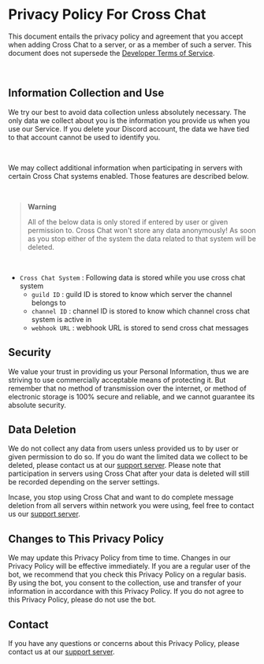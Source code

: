 # Privacy Policy For Cross Chat

This document entails the privacy policy and agreement that you accept when adding Cross Chat to a server, or as a member of such a server. This document does not supersede the [Developer Terms of Service](https://discord.com/developers/docs/policies-and-agreements/terms-of-service).

<br>

## Information Collection and Use

We try our best to avoid data collection unless absolutely necessary. The only data we collect about you is the information you provide us when you use our Service. If you delete your Discord account, the data we have tied to that account cannot be used to identify you.

<br>

We may collect additional information when participating in servers with certain Cross Chat systems enabled. Those features are described below.

<br>

> __Warning__
> 
> All of the below data is only stored if entered by user or given permission to. Cross Chat won't store any data anonymously! As soon as you stop either of the system the data related to that system will be deleted.


<br>

+ `Cross Chat System` : Following data is stored while you use cross chat system
    + `guild ID` : guild ID is stored to know which server the channel belongs to
    + `channel ID` : channel ID is stored to know which channel cross chat system is active in
    + `webhook URL` : webhook URL is stored to send cross chat messages

## Security

We value your trust in providing us your Personal Information, thus we are striving to use commercially acceptable means of protecting it. But remember that no method of transmission over the internet, or method of electronic storage is 100% secure and reliable, and we cannot guarantee its absolute security.


## Data Deletion

We do not collect any data from users unless provided us to by user or given permission to do so. If you do want the limited data we collect to be deleted, please contact us at our [support server](https://discord.gg/X7bZffdsQt). Please note that participation in servers using Cross Chat after your data is deleted will still be recorded depending on the server settings.

Incase, you stop using Cross Chat and want to do complete message deletion from all servers within network you were using, feel free to contact us our [support server](https://discord.gg/X7bZffdsQt).


## Changes to This Privacy Policy

We may update this Privacy Policy from time to time. Changes in our Privacy Policy will be effective immediately. If you are a regular user of the bot, we recommend that you check this Privacy Policy on a regular basis. By using the bot, you consent to the collection, use and transfer of your information in accordance with this Privacy Policy. If you do not agree to this Privacy Policy, please do not use the bot.

## Contact

If you have any questions or concerns about this Privacy Policy, please contact us at our [support server](https://discord.gg/X7bZffdsQt).
